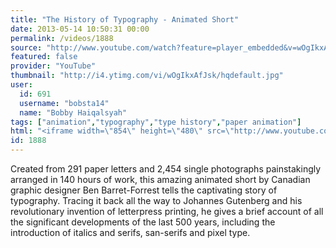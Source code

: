 ```yaml
---
title: "The History of Typography - Animated Short"
date: 2013-05-14 10:50:31 00:00
permalink: /videos/1888
source: "http://www.youtube.com/watch?feature=player_embedded&v=wOgIkxAfJsk"
featured: false
provider: "YouTube"
thumbnail: "http://i4.ytimg.com/vi/wOgIkxAfJsk/hqdefault.jpg"
user:
  id: 691
  username: "bobsta14"
  name: "Bobby Haiqalsyah"
tags: ["animation","typography","type history","paper animation"]
html: "<iframe width=\"854\" height=\"480\" src=\"http://www.youtube.com/embed/wOgIkxAfJsk?wmode=transparent&feature=oembed\" frameborder=\"0\" allowfullscreen></iframe>"
id: 1888
---
```


Created from 291 paper letters and 2,454 single photographs painstakingly arranged in 140 hours of work, this amazing animated short by Canadian graphic designer Ben Barret-Forrest tells the captivating story of typography. Tracing it back all the way to Johannes Gutenberg and his revolutionary invention of letterpress printing, he gives a brief account of all the significant developments of the last 500 years, including the introduction of italics and serifs, san-serifs and pixel type.